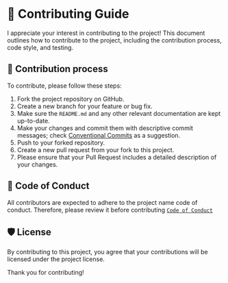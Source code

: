 # 👥 Contributing Guide

I appreciate your interest in contributing to the project! This document outlines how to contribute to the project, including the contribution process, code style, and testing.

## 🔄️ Contribution process

To contribute, please follow these steps:

1. Fork the project repository on GitHub.
1. Create a new branch for your feature or bug fix.
1. Make sure the `README.md` and any other relevant documentation are kept up-to-date.
1. Make your changes and commit them with descriptive commit messages; check [Conventional Commits](https://www.conventionalcommits.org) as a suggestion.
1. Push to your forked repository.
1. Create a new pull request from your fork to this project.
1. Please ensure that your Pull Request includes a detailed description of your changes.

## 🔰 Code of Conduct

All contributors are expected to adhere to the project name code of conduct. Therefore, please review it before contributing [`Code of Conduct`](CODE_OF_CONDUCT.md)

## 🛡️ License

By contributing to this project, you agree that your contributions will be licensed under the project license.

Thank you for contributing!
